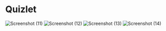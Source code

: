# Quizlet
![Screenshot (11)](https://github.com/dreamteci/quizlet/assets/94065306/9bdb25ec-4ea0-4f53-ae0d-cc97cb9647f8)
![Screenshot (12)](https://github.com/dreamteci/quizlet/assets/94065306/2694bc22-6d60-455b-ad29-033116eb4d0e)
![Screenshot (13)](https://github.com/dreamteci/quizlet/assets/94065306/e2f3ff63-b161-41f2-8fa3-8a5451842ccf)
![Screenshot (14)](https://github.com/dreamteci/quizlet/assets/94065306/67f1768e-f9c2-4903-b5b8-212ab0164d98)
